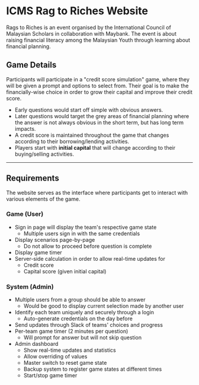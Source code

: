 # ICMS Rag to Riches Website

Rags to Riches is an event organised by the International Council of Malaysian Scholars in collaboration with Maybank. The event is about raising financial literacy among the Malaysian Youth through learning about financial planning.

## Game Details

Participants will participate in a "credit score simulation" game, where they will be given a prompt and options to select from. Their goal is to make the financially-wise choice in order to grow their capital and improve their credit score.

- Early questions would start off simple with obvious answers.
- Later questions would target the grey areas of financial planning where the answer is not always obvious in the short term, but has long term impacts.
- A credit score is maintained throughout the game that changes according to their borrowing/lending activities.
- Players start with **initial capital** that will change according to their buying/selling activities.

-------------------------------------------------------------------------------

## Requirements

The website serves as the interface where participants get to interact with various elements of the game.

### Game (User)

- Sign in page will display the team's respective game state
    - Multiple users sign in with the same credentials
- Display scenarios page-by-page
    - Do not allow to proceed before question is complete
- Display game timer
- Server-side calculation in order to allow real-time updates for
    - Credit score
    - Capital score (given initial capital)

### System (Admin)

- Multiple users from a group should be able to answer
    - Would be good to display current selection made by another user
- Identify each team uniquely and securely through a login
    - Auto-generate credentials on the day before
- Send updates through Slack of teams' choices and progress
- Per-team game timer (2 minutes per question)
    - Will prompt for answer but will not skip question
- Admin dashboard
    - Show real-time updates and statistics
    - Allow overriding of values
    - Master switch to reset game state
    - Backup system to register game states at different times
    - Start/stop game timer